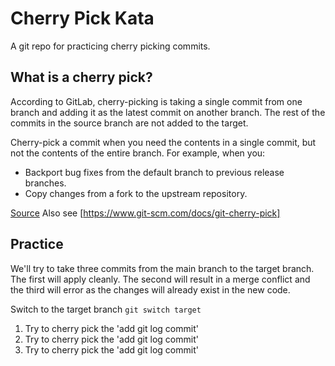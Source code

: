 # Cherry Pick Kata

A git repo for practicing cherry picking commits.

## What is a cherry pick?

According to GitLab, cherry-picking is taking a single commit from one branch and adding it
as the latest commit on another branch. The rest of the commits in the source branch
are not added to the target.

Cherry-pick a commit when you need the contents in a single commit, but not the
contents of the entire branch. For example, when you:

* Backport bug fixes from the default branch to previous release branches.
* Copy changes from a fork to the upstream repository.

[Source](https://docs.gitlab.com/ee/user/project/merge_requests/cherry_pick_changes.html)
Also see [https://www.git-scm.com/docs/git-cherry-pick]

## Practice

We'll try to take three commits from the main branch to the target branch. The
first will apply cleanly. The second will result in a merge conflict and the
third will error as the changes will already exist in the new code.

Switch to the target branch
    ```git switch target```

1. Try to cherry pick the 'add git log commit'
2. Try to cherry pick the 'add git log commit'
3. Try to cherry pick the 'add git log commit'

